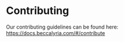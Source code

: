 # Contributing

Our contributing guidelines can be found here: https://docs.beccalyria.com/#/contribute
